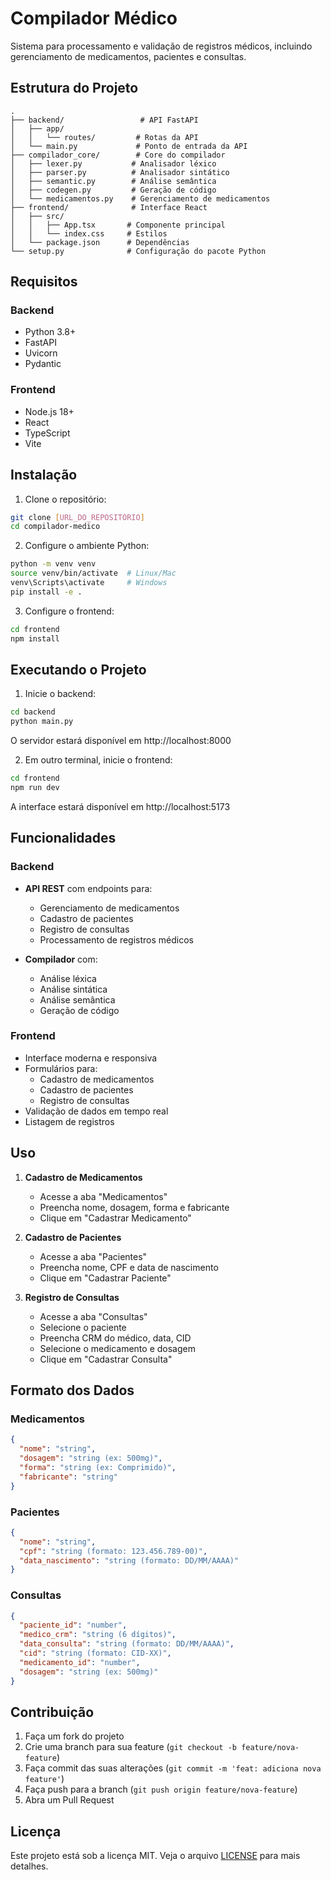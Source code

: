 # Compilador Médico

Sistema para processamento e validação de registros médicos, incluindo gerenciamento de medicamentos, pacientes e consultas.

## Estrutura do Projeto

```
.
├── backend/                 # API FastAPI
│   ├── app/
│   │   └── routes/         # Rotas da API
│   └── main.py             # Ponto de entrada da API
├── compilador_core/        # Core do compilador
│   ├── lexer.py           # Analisador léxico
│   ├── parser.py          # Analisador sintático
│   ├── semantic.py        # Análise semântica
│   ├── codegen.py         # Geração de código
│   └── medicamentos.py    # Gerenciamento de medicamentos
├── frontend/              # Interface React
│   ├── src/
│   │   ├── App.tsx       # Componente principal
│   │   └── index.css     # Estilos
│   └── package.json      # Dependências
└── setup.py              # Configuração do pacote Python
```

## Requisitos

### Backend
- Python 3.8+
- FastAPI
- Uvicorn
- Pydantic

### Frontend
- Node.js 18+
- React
- TypeScript
- Vite

## Instalação

1. Clone o repositório:
```bash
git clone [URL_DO_REPOSITÓRIO]
cd compilador-medico
```

2. Configure o ambiente Python:
```bash
python -m venv venv
source venv/bin/activate  # Linux/Mac
venv\Scripts\activate     # Windows
pip install -e .
```

3. Configure o frontend:
```bash
cd frontend
npm install
```

## Executando o Projeto

1. Inicie o backend:
```bash
cd backend
python main.py
```
O servidor estará disponível em http://localhost:8000

2. Em outro terminal, inicie o frontend:
```bash
cd frontend
npm run dev
```
A interface estará disponível em http://localhost:5173

## Funcionalidades

### Backend

- **API REST** com endpoints para:
  - Gerenciamento de medicamentos
  - Cadastro de pacientes
  - Registro de consultas
  - Processamento de registros médicos

- **Compilador** com:
  - Análise léxica
  - Análise sintática
  - Análise semântica
  - Geração de código

### Frontend

- Interface moderna e responsiva
- Formulários para:
  - Cadastro de medicamentos
  - Cadastro de pacientes
  - Registro de consultas
- Validação de dados em tempo real
- Listagem de registros

## Uso

1. **Cadastro de Medicamentos**
   - Acesse a aba "Medicamentos"
   - Preencha nome, dosagem, forma e fabricante
   - Clique em "Cadastrar Medicamento"

2. **Cadastro de Pacientes**
   - Acesse a aba "Pacientes"
   - Preencha nome, CPF e data de nascimento
   - Clique em "Cadastrar Paciente"

3. **Registro de Consultas**
   - Acesse a aba "Consultas"
   - Selecione o paciente
   - Preencha CRM do médico, data, CID
   - Selecione o medicamento e dosagem
   - Clique em "Cadastrar Consulta"

## Formato dos Dados

### Medicamentos
```json
{
  "nome": "string",
  "dosagem": "string (ex: 500mg)",
  "forma": "string (ex: Comprimido)",
  "fabricante": "string"
}
```

### Pacientes
```json
{
  "nome": "string",
  "cpf": "string (formato: 123.456.789-00)",
  "data_nascimento": "string (formato: DD/MM/AAAA)"
}
```

### Consultas
```json
{
  "paciente_id": "number",
  "medico_crm": "string (6 dígitos)",
  "data_consulta": "string (formato: DD/MM/AAAA)",
  "cid": "string (formato: CID-XX)",
  "medicamento_id": "number",
  "dosagem": "string (ex: 500mg)"
}
```

## Contribuição

1. Faça um fork do projeto
2. Crie uma branch para sua feature (`git checkout -b feature/nova-feature`)
3. Faça commit das suas alterações (`git commit -m 'feat: adiciona nova feature'`)
4. Faça push para a branch (`git push origin feature/nova-feature`)
5. Abra um Pull Request

## Licença

Este projeto está sob a licença MIT. Veja o arquivo [LICENSE](LICENSE) para mais detalhes. 